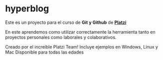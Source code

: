 # hyperblog 
Este es un proyecto para el curso de **Git y Github** de [**Platzi**](https://platzi.com/clases/git-github/)

En este aprendemos como utilizar correctamente la herramienta tanto en proyectos personales como laborales y colaborativos.

Creado por el increíble Platzi Team!
Incluye ejemplos en Windows, Linux y Mac
Disponible para todas las edades